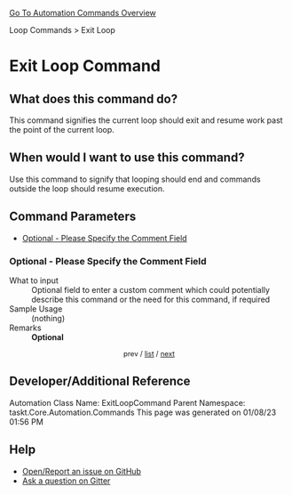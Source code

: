 <!--TITLE: Exit Loop Command -->
<!-- SUBTITLE: a command in the Loop Commands group. -->
[Go To Automation Commands Overview](/automation-commands.md)


Loop Commands &gt; Exit Loop


# Exit Loop Command


## What does this command do?
This command signifies the current loop should exit and resume work past the point of the current loop.


## When would I want to use this command?
Use this command to signify that looping should end and commands outside the loop should resume execution.


<a id="param_list"></a>
## Command Parameters
- [Optional - Please Specify the Comment Field](#param_0)


<a id="param_0"></a>
### Optional - Please Specify the Comment Field


<dl>
<dt>What to input</dt><dd>Optional field to enter a custom comment which could potentially describe this command or the need for this command, if required</dd>
<dt>Sample Usage</dt><dd>(nothing)</dd>
<dt>Remarks</dt><dd><strong>Optional</strong><br></dd>
</dl>




<div style="font-size: 90%; text-align: center">


prev / [list](#param_list) / [next](#param_1)


</div>


## Developer/Additional Reference
Automation Class Name: ExitLoopCommand
Parent Namespace: taskt.Core.Automation.Commands
This page was generated on 01/08/23 01:56 PM


## Help
- [Open/Report an issue on GitHub](https://github.com/rcktrncn/taskt/issues/new)
- [Ask a question on Gitter](https://gitter.im/taskt-rpa/Lobby)
